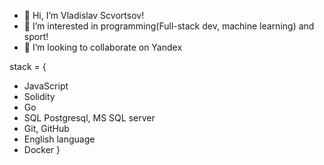 - 👋 Hi, I’m Vladislav Scvortsov!
- 👀 I’m interested in programming(Full-stack dev, machine learning) and sport!
- 💞️ I’m looking to collaborate on Yandex

stack = {
- JavaScript
- Solidity
- Go
- SQL Postgresql, MS SQL server
- Git, GitHub
- English language
- Docker
  }
